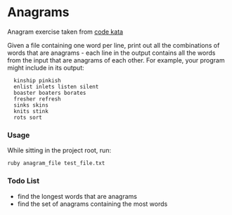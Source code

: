 # Anagrams

 Anagram exercise taken from [code kata](http://codekata.com/kata/kata06-anagrams/)

Given a file containing one word per line, print out all the combinations of words that are anagrams - each line in the output contains all the words from the input that are anagrams of each other. For example, your program might include in its output:
```
  kinship pinkish
  enlist inlets listen silent
  boaster boaters borates
  fresher refresh
  sinks skins
  knits stink
  rots sort
```

### Usage
While sitting in the project root, run: 
```
ruby anagram_file test_file.txt
```

### Todo List
* find the longest words that are anagrams
* find the set of anagrams containing the most words
